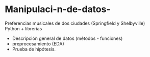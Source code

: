 # Manipulaci-n-de-datos-
Preferencias musicales de dos ciudades (Springfield y Shelbyville)</br>
Python + librerías</br>
- Descripción general de datos (métodos - funciones)</br>
- preprocesamiento (EDA)</br>
- Prueba de hipótesis.

